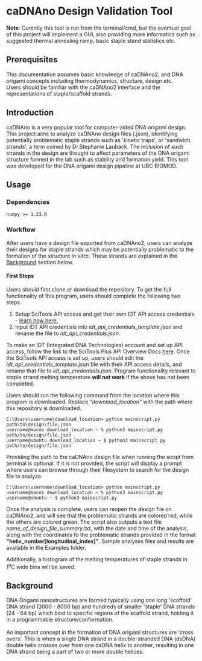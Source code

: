 # caDNAno Design Validation Tool
**Note**: Curently this tool is run from the terminal/cmd, but the eventual goal of this project will implement a GUI, also providing more informatics such as suggested thermal annealing ramp, basic staple stand statistics etc. 
## Prerequisites
This documentation assumes basic knowledge of caDNAno2, and DNA origami concepts including thermodynamics, structure, design etc.   
Users should be familiar with the caDNAno2 interface and the representations of staple/scaffold strands.

## Introduction
caDNAno is a very popular tool for computer-aided DNA origami design. This project aims to analyze caDNAno design files (.json), identifying potentially problematic staple strands such as 'kinetic traps', or 'sandwich strands', a term coined by Dr.Stephanie Lauback. The inclusion of such strands in the design are thought to affect parameters of the DNA origami structure formed in the lab such as stability and formation yield. This tool was developed for the DNA origami design pipeline at UBC BIOMOD.

## Usage  
### Dependencies  
```
numpy >= 1.23.0
```  
### Workflow
After users have a design file exported from caDNAno2, users can analyze their designs for staple strands which may be potentially problematic to the formation of the structure <i>in vitro</i>. These strands are explained in the <a href = "#bg">Background</a> section below.   
#### First Steps
Users should first clone or download the repository. To get the full functionality of this program, users should complete the following two steps.  
1. Setup SciTools API access and get their own IDT API access credentials - [learn how here.](https://www.idtdna.com/pages/tools/apidoc)
2.  Input IDT API credentials into <i>idt_api_credentials_template.json</i> and rename the file to <i>idt_api_credentials.json</i>.

To make an IDT (Integrated DNA Technologies) account and set up API access, follow the link to the SciTools Plus API Overview Docs [here](https://www.idtdna.com/pages/tools/apidoc). Once the SciTools API access is set up, users should edit the <i>idt_api_credentials_template.json</i> file with their API access details, and rename that file to <i>idt_api_credentials.json</i>. Program functionality relevant to staple strand melting temperature <b>will not work</b> if the above has not been completed.  

Users should run the following command from the location where this program is downloaded. Replace <i>"download_location"</i> with the path where this repository is downloaded.

```
C:\Users\username\download_location> python mainscript.py path\to\design\file.json
username@macos download_location ~ % python3 mainscript.py path/to/design/file.json
username@ubuntu download_location ~ $ python3 mainscript.py path/to/design/file.json
```
Providing the path to the caDNAno design file when running the script from terminal is optional. If it is not provided, the script will display a prompt where users can browse through their filesystem to search for the design file to analyze.  
```
C:\Users\username\download_location> python mainscript.py
username@macos download_location ~ % python3 mainscript.py
username@ubuntu ~ $ python3 mainscript.py
```

Once the analysis is complete, users can reopen the design file on caDNAno2, and will see that the problematic strands are colored red, while the others are colored green. The script also outputs a text file <i>name_of_design_file_summary</i>.txt, with the date and time of the analysis, along with the coordinates fo the problematic strands provided in the format <b>"helix_number[longitudinal_index]"</b>. Sample analyses files and results are available in the Examples folder.  

Additionally, a histogram of the melting temperatures of staple strands in 1<sup>o</sup>C wide bins will be saved. 

<div id = 'bg'>
<h2>Background</h2>
DNA Origami nanostructures are formed typically using one long 'scaffold' DNA strand (3000 - 8000 bp) and hundreds of smaller 'staple' DNA strands (24 - 64 bp) which bind to specific regions of the scaffold strand, holding it in a programmable structure/conformation. 
<br><br>
An important concept in the formation of DNA origami structures are 'cross overs'. This is when a single DNA strand in a double-stranded DNA (dsDNA) double helix crosses over from one dsDNA helix to another, resulting in one DNA strand being a part of two or more double helices. 
</div>